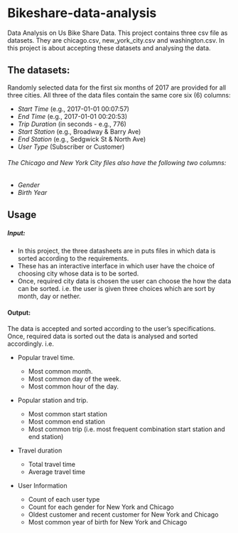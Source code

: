 # Bikeshare-data-analysis
Data Analysis on Us Bike Share Data. This project contains three csv file as datasets. They are chicago.csv, new_york_city.csv and washington.csv. In this project is about accepting these datasets and analysing the data.

## The datasets:
Randomly selected data for the first six months of 2017 are provided for all three cities. All three of the data files contain the same core six (6) columns:

* _Start Time_ (e.g., 2017-01-01 00:07:57)
* _End Time_ (e.g., 2017-01-01 00:20:53)
* _Trip Duration_ (in seconds - e.g., 776)
* _Start Station_ (e.g., Broadway & Barry Ave)
* _End Station_ (e.g., Sedgwick St & North Ave)
* _User Type_ (Subscriber or Customer)

###### The Chicago and New York City files also have the following two columns:

* _Gender_
* _Birth Year_

## Usage
##### Input:

* In this project, the three datasheets are in puts files in which data is sorted according to the requirements.
* These has an interactive interface in which user have the choice of choosing city whose data is to be sorted.
* Once, required city data is chosen the user can choose the how the data can be sorted. i.e. the user is given three choices which are     sort by month, day or nether.
    
#### Output:
The data is accepted and sorted according to the user’s specifications.
Once, required data is sorted out the data is analysed and sorted accordingly. i.e. 
    
* Popular travel time.
     * Most common month.
     * Most common day of the week.
     * Most common hour of the day.
              
* Popular station and trip.
     * Most common start station
     * Most common end station
     * Most common trip (i.e. most frequent combination start station and end station)
              
* Travel duration 
     * Total travel time 
     * Average travel time
     
* User Information
     * Count of each user type
     * Count for each gender for New York and Chicago 
     * Oldest customer and recent customer for New York and Chicago
     * Most common year of birth for New York and Chicago
